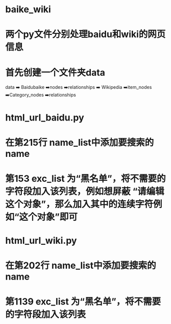 # baike_wiki
# 两个py文件分别处理baidu和wiki的网页信息
# 首先创建一个文件夹data 
data
➡️ Baidubaike
  ➡️nodes
  ➡️relationships
➡️ Wikipedia
  ➡️item_nodes
  ➡️Category_nodes
  ➡️relationships


# html_url_baidu.py
# 在第215行 name_list中添加要搜索的name
# 第153 exc_list 为“黑名单”，将不需要的字符段加入该列表，例如想屏蔽 “请编辑这个对象”，那么加入其中的连续字符例如“这个对象”即可


# html_url_wiki.py
# 在第202行 name_list中添加要搜索的name
# 第1139 exc_list 为“黑名单”，将不需要的字符段加入该列表

